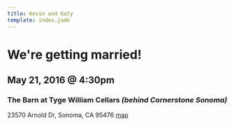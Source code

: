 ```yaml
---
title: Kevin and Katy
template: index.jade
---
```


# We're getting married!
## May 21, 2016 @ 4:30pm
### The Barn at Tyge William Cellars _(behind Cornerstone Sonoma)_

23570 Arnold Dr, Sonoma, CA 95476 [map](https://www.google.com/maps/place/23570+Arnold+Dr,+Sonoma,+CA+95476/@38.2277757,-122.4576599,17z/data=!3m1!4b1!4m2!3m1!1s0x8085af4f947c00b3:0x3e15948310657dd8)
